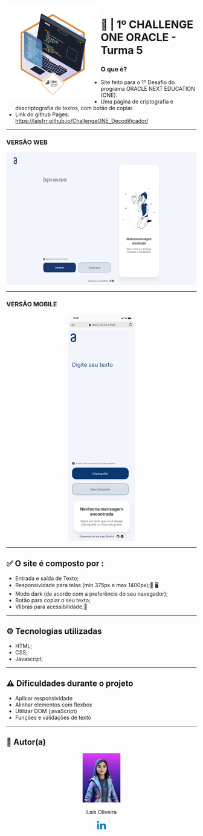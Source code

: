 <h1 align="left">
<img align="left" height="250px" src="./assets/img/Badge_Challenge.png" title="Badge do desafio concluído" />
  <br>🔐 | 1º CHALLENGE ONE ORACLE - Turma 5
</h1>
  <h3>O que é?</h3> 
  
  - Site feito para o 1º Desafio do programa ORACLE NEXT EDUCATION (ONE).
  - Uma página de criptografia e descriptografia de textos, com botão de copiar.
  - Link do github Pages: https://laisfrr.github.io/ChallengeONE_Decodificador/
  

---

<h3 align="left">VERSÃO WEB</h3>
<p align="left">
  <img height="350px" src="./assets/img/web.png" />
</p>

---

<h3>VERSÃO MOBILE</h3>

<p align="center">
  <img height="600px" src="./assets/img/mobile.png" />
</p>

---

## ✅ O site é composto por :

<ul>
  <li> Entrada e saída de Texto;</li>
  <li> Responsividade para telas (min 375px e max 1400px);📱 🖥</li>
  <li> Modo dark (de acordo com a preferência do seu navegador);</li>
  <li> Botão para copiar o seu texto;</li>
  <li>Vlibras para acessibilidade;👐</li>
</ul>

---

## ⚙ Tecnologias utilizadas

- HTML;
- CSS;
- Javascript;

---

## ⚠ Dificuldades durante o projeto

- Aplicar responsividade
- Alinhar elementos com flexbox
- Utilizar DOM (javaScript)
- Funções e validações de texto

---

## 👩 Autor(a)<br>

<p align="center">
  <a href="https://github.com/laisfrr" target="_blank">
        <img src="./assets/img/avatar.jpg" width="100px;" alt=""/></a>
</p>
<p align="center" > Laís Oliveira </p>

<p align="center">
  <a href="https://www.linkedin.com/in/laisfrr/" target="_blank">
        <img src="./assets/img/readme_linkedin_icon.svg" width="24px;" alt=""/>  
  </a> 
</p>

